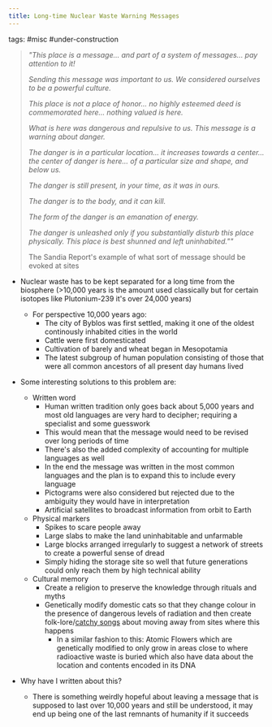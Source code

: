 ```yaml
---
title: Long-time Nuclear Waste Warning Messages
---
```


tags: #misc #under-construction

> *"This place is a message... and part of a system of messages... pay attention to it!*
> 
> *Sending this message was important to us. We considered ourselves to be a powerful culture.*
> 
> *This place is not a place of honor... no highly esteemed deed is commemorated here... nothing valued is here.*
> 
>*What is here was dangerous and repulsive to us. This message is a warning about danger.*
> 
>*The danger is in a particular location... it increases towards a center... the center of danger is here... of a particular size and shape, and below us.*
> 
>*The danger is still present, in your time, as it was in ours.*
> 
> *The danger is to the body, and it can kill.*
> 
> *The form of the danger is an emanation of energy.*
> 
> *The danger is unleashed only if you substantially disturb this place physically. This place is best shunned and left uninhabited.""*
> 
>    The Sandia Report's example of what sort of message should be evoked at sites 

- Nuclear waste has to be kept separated for a long time from the biosphere (>10,000 years is the amount used classically but for certain isotopes like Plutonium-239 it's over 24,000 years)
	- For perspective 10,000 years ago:
		- The city of Byblos was first settled, making it one of the oldest continously inhabited cities in the world
		- Cattle were first domesticated 
		- Cultivation of barely and wheat began in Mesopotamia
		- The latest subgroup of human population consisting of those that were all common ancestors of all present day humans lived

- Some interesting solutions to this problem are:
	- Written word
		- Human written tradition only goes back about 5,000 years and most old languages are very hard to decipher; requiring a specialist and some guesswork
		- This would mean that the message would need to be revised over long periods of time 
		- There's also the added complexity of accounting for multiple languages as well
		- In the end the message was written in the most common languages and the plan is to expand this to include every language
		- Pictograms were also considered but rejected due to the ambiguity they would have in interpretation
		- Artificial satellites to broadcast information from orbit to Earth
	- Physical markers
		- Spikes to scare people away
		- Large slabs to make the land uninhabitable and unfarmable 
		- Large blocks arranged irregularly to suggest a network of streets to create a powerful sense of dread
		- Simply hiding the storage site so well that future generations could only reach them by high technical ability
	- Cultural memory
		- Create a religion to preserve the knowledge through rituals and myths
		- Genetically modify domestic cats so that they change colour in the presence of dangerous levels of radiation and then create folk-lore/[catchy songs](https://emperorx.bandcamp.com/album/10000-year-earworm-to-discourage-settlement-near-nuclear-waste-repositories) about moving away from sites where this happens
			- In a similar fashion to this: Atomic Flowers which are genetically modified to only grow in areas close to where radioactive waste is buried which also have data about the location and contents encoded in its DNA

- Why have I written about this?
	- There is something weirdly hopeful about leaving a message that is supposed to last over 10,000 years and still be understood, it may end up being one of the last remnants of humanity if it succeeds 